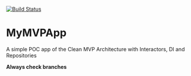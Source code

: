 [![Build Status](https://www.bitrise.io/app/6f1daae7815b363e/status.svg?token=bKhhcSHIy2xf4qK8WFjgMw)](https://www.bitrise.io/app/6f1daae7815b363e)

# MyMVPApp
A simple POC app of the Clean MVP Architecture with Interactors, DI and Repositories

**Always check branches**
